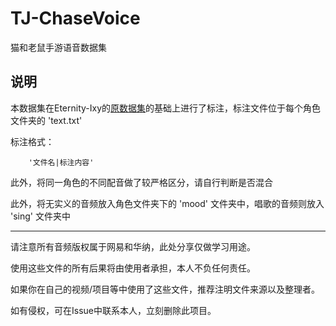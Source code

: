 # TJ-ChaseVoice
猫和老鼠手游语音数据集

## 说明
本数据集在Eternity-Ixy的[原数据集](https://github.com/Eternity-Ixy/TJ-ChaseVoice)的基础上进行了标注，标注文件位于每个角色文件夹的 'text.txt'

标注格式：

        '文件名|标注内容'

此外，将同一角色的不同配音做了较严格区分，请自行判断是否混合

此外，将无实义的音频放入角色文件夹下的 'mood' 文件夹中，唱歌的音频则放入 'sing' 文件夹中

***

请注意所有音频版权属于网易和华纳，此处分享仅做学习用途。

使用这些文件的所有后果将由使用者承担，本人不负任何责任。

如果你在自己的视频/项目等中使用了这些文件，推荐注明文件来源以及整理者。

如有侵权，可在Issue中联系本人，立刻删除此项目。
